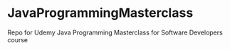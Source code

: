 # JavaProgrammingMasterclass
Repo for Udemy Java Programming Masterclass for Software Developers course
